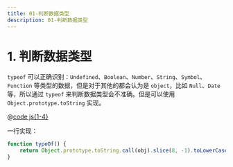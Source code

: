 ```yaml
---
title: 01-判断数据类型
description: 01-判断数据类型
---
```


# 1. 判断数据类型

`typeof` 可以正确识别：`Undefined`、`Boolean`、`Number`、`String`、`Symbol`、`Function` 等类型的数据，但是对于其他的都会认为是 `object`，比如 `Null`、`Date` 等，所以通过 `typeof` 来判断数据类型会不准确。但是可以使用 `Object.prototype.toString` 实现。

@[code js{1-4}](./src/01-data-type-determination.js)

一行实现：

```js
function typeOf() {
    return Object.prototype.toString.call(obj).slice(8, -1).toLowerCase();
}
```
